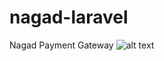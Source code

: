 # nagad-laravel
 Nagad Payment Gateway
 ![alt text](https://nagad.com.bd/wp-content/uploads/2019/04/Nagad_Logo_for_web__128x53.svg)
